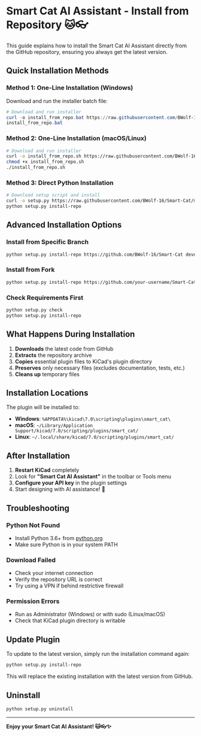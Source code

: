 # Smart Cat AI Assistant - Install from Repository 🐱👓

This guide explains how to install the Smart Cat AI Assistant directly from the GitHub repository, ensuring you always get the latest version.

## Quick Installation Methods

### Method 1: One-Line Installation (Windows)

Download and run the installer batch file:

```powershell
# Download and run installer
curl -o install_from_repo.bat https://raw.githubusercontent.com/BWolf-16/Smart-Cat/main/install_from_repo.bat
install_from_repo.bat
```

### Method 2: One-Line Installation (macOS/Linux)

```bash
# Download and run installer
curl -o install_from_repo.sh https://raw.githubusercontent.com/BWolf-16/Smart-Cat/main/install_from_repo.sh
chmod +x install_from_repo.sh
./install_from_repo.sh
```

### Method 3: Direct Python Installation

```bash
# Download setup script and install
curl -o setup.py https://raw.githubusercontent.com/BWolf-16/Smart-Cat/main/setup.py
python setup.py install-repo
```

## Advanced Installation Options

### Install from Specific Branch

```bash
python setup.py install-repo https://github.com/BWolf-16/Smart-Cat development
```

### Install from Fork

```bash
python setup.py install-repo https://github.com/your-username/Smart-Cat main
```

### Check Requirements First

```bash
python setup.py check
python setup.py install-repo
```

## What Happens During Installation

1. **Downloads** the latest code from GitHub
2. **Extracts** the repository archive
3. **Copies** essential plugin files to KiCad's plugin directory
4. **Preserves** only necessary files (excludes documentation, tests, etc.)
5. **Cleans up** temporary files

## Installation Locations

The plugin will be installed to:
- **Windows**: `%APPDATA%\kicad\7.0\scripting\plugins\smart_cat\`
- **macOS**: `~/Library/Application Support/kicad/7.0/scripting/plugins/smart_cat/`
- **Linux**: `~/.local/share/kicad/7.0/scripting/plugins/smart_cat/`

## After Installation

1. **Restart KiCad** completely
2. Look for **"Smart Cat AI Assistant"** in the toolbar or Tools menu
3. **Configure your API key** in the plugin settings
4. Start designing with AI assistance! 🚀

## Troubleshooting

### Python Not Found
- Install Python 3.6+ from [python.org](https://python.org)
- Make sure Python is in your system PATH

### Download Failed
- Check your internet connection
- Verify the repository URL is correct
- Try using a VPN if behind restrictive firewall

### Permission Errors
- Run as Administrator (Windows) or with sudo (Linux/macOS)
- Check that KiCad plugin directory is writable

## Update Plugin

To update to the latest version, simply run the installation command again:

```bash
python setup.py install-repo
```

This will replace the existing installation with the latest version from GitHub.

## Uninstall

```bash
python setup.py uninstall
```

---

**Enjoy your Smart Cat AI Assistant! 🐱👓✨**

